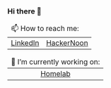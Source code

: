 ### Hi there 👋

<center>
  <table>
    <thead>
      <tr>
        <td colspan=2>
          <span>📫 How to reach me:</span>
        </td>
      </tr>
    </thead>
    <tbody>
      <tr class="odd">
        <td style="text-align: center;"><a href="https://www.linkedin.com/in/ivanlemeshev/">LinkedIn</a></td>
        <td style="text-align: center;"><a href="https://hackernoon.com/u/ivanlemeshev">HackerNoon</a></td>
      </tr>
    </tbody>
  </table>

  <table>
    <thead>
      <tr>
        <td colspan=1>
          <span>🔭 I’m currently working on:</span>
        </td>
      </tr>
    </thead>
    <tbody>
      <tr class="odd">
        <td style="text-align: center;"><a href="https://github.com/ivanlemeshev/homelab">Homelab</a></td>
      </tr>
    </tbody>
  </table>
</center>

<!--
**ivanlemeshev/ivanlemeshev** is a ✨ _special_ ✨ repository because its `README.md` (this file) appears on your GitHub profile.

Here are some ideas to get you started:

- 🔭 I’m currently working on ...
- 🌱 I’m currently learning ...
- 👯 I’m looking to collaborate on ...
- 🤔 I’m looking for help with ...
- 💬 Ask me about ...
- 📫 How to reach me: ...
- 😄 Pronouns: ...
- ⚡ Fun fact: ...
-->
